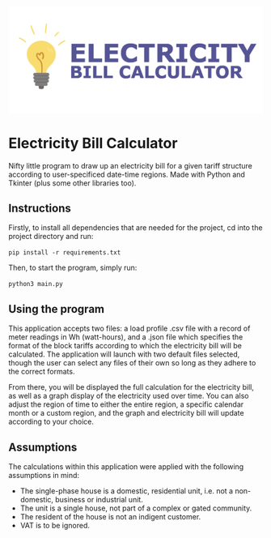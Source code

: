![Screenshot](resources/logo.png)

# Electricity Bill Calculator

Nifty little program to draw up an electricity bill for a given tariff structure according to user-specificed date-time regions. Made with Python and Tkinter (plus some other libraries too).

## Instructions

Firstly, to install all dependencies that are needed for the project, cd into the project directory and run:

`pip install -r requirements.txt`

Then, to start the program, simply run:

`python3 main.py`

## Using the program

This application accepts two files: a load profile .csv file with a record of meter readings in Wh (watt-hours), and a .json file which specifies the format of the block tariffs according to which the electricity bill will be calculated. The application will launch with two default files selected, though the user can select any files of their own so long as they adhere to the correct formats.

From there, you will be displayed the full calculation for the electricity bill, as well as a graph display of the electricity used over time. You can also adjust the region of time to either the entire region, a specific calendar month or a custom region, and the graph and electricity bill will update according to your choice.

## Assumptions

The calculations within this application were applied with the following assumptions in mind:

- The single-phase house is a domestic, residential unit, i.e. not a non-domestic, business or industrial unit.
- The unit is a single house, not part of a complex or gated community.
- The resident of the house is not an indigent customer.
- VAT is to be ignored.

